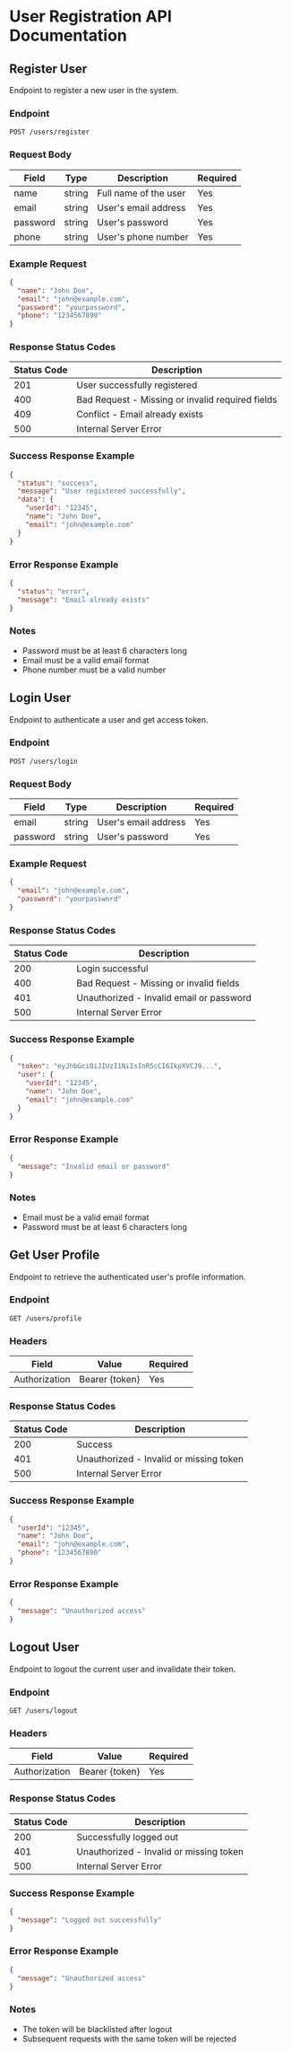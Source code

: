 # User Registration API Documentation

## Register User
Endpoint to register a new user in the system.

### Endpoint
```
POST /users/register
```

### Request Body
| Field      | Type     | Description                    | Required |
|------------|----------|--------------------------------|----------|
| name       | string   | Full name of the user          | Yes      |
| email      | string   | User's email address           | Yes      |
| password   | string   | User's password                | Yes      |
| phone      | string   | User's phone number            | Yes      |

### Example Request
```json
{
  "name": "John Doe",
  "email": "john@example.com",
  "password": "yourpassword",
  "phone": "1234567890"
}
```

### Response Status Codes
| Status Code | Description                                           |
|-------------|-------------------------------------------------------|
| 201         | User successfully registered                           |
| 400         | Bad Request - Missing or invalid required fields       |
| 409         | Conflict - Email already exists                        |
| 500         | Internal Server Error                                  |

### Success Response Example
```json
{
  "status": "success",
  "message": "User registered successfully",
  "data": {
    "userId": "12345",
    "name": "John Doe",
    "email": "john@example.com"
  }
}
```

### Error Response Example
```json
{
  "status": "error",
  "message": "Email already exists"
}
```

### Notes
- Password must be at least 6 characters long
- Email must be a valid email format
- Phone number must be a valid number

## Login User
Endpoint to authenticate a user and get access token.

### Endpoint
```
POST /users/login
```

### Request Body
| Field    | Type   | Description             | Required |
|----------|--------|-------------------------|----------|
| email    | string | User's email address    | Yes      |
| password | string | User's password         | Yes      |

### Example Request
```json
{
  "email": "john@example.com",
  "password": "yourpassword"
}
```

### Response Status Codes
| Status Code | Description                                    |
|------------|------------------------------------------------|
| 200        | Login successful                                |
| 400        | Bad Request - Missing or invalid fields         |
| 401        | Unauthorized - Invalid email or password        |
| 500        | Internal Server Error                           |

### Success Response Example
```json
{
  "token": "eyJhbGciOiJIUzI1NiIsInR5cCI6IkpXVCJ9...",
  "user": {
    "userId": "12345",
    "name": "John Doe",
    "email": "john@example.com"
  }
}
```

### Error Response Example
```json
{
  "message": "Invalid email or password"
}
```

### Notes
- Email must be a valid email format
- Password must be at least 6 characters long

## Get User Profile
Endpoint to retrieve the authenticated user's profile information.

### Endpoint
```
GET /users/profile
```

### Headers
| Field          | Value                 | Required |
|----------------|----------------------|-----------|
| Authorization  | Bearer {token}       | Yes       |

### Response Status Codes
| Status Code | Description                                    |
|------------|------------------------------------------------|
| 200        | Success                                         |
| 401        | Unauthorized - Invalid or missing token         |
| 500        | Internal Server Error                           |

### Success Response Example
```json
{
  "userId": "12345",
  "name": "John Doe",
  "email": "john@example.com",
  "phone": "1234567890"
}
```

### Error Response Example
```json
{
  "message": "Unauthorized access"
}
```

## Logout User
Endpoint to logout the current user and invalidate their token.

### Endpoint
```
GET /users/logout
```

### Headers
| Field          | Value                 | Required |
|----------------|----------------------|-----------|
| Authorization  | Bearer {token}       | Yes       |

### Response Status Codes
| Status Code | Description                                    |
|------------|------------------------------------------------|
| 200        | Successfully logged out                         |
| 401        | Unauthorized - Invalid or missing token         |
| 500        | Internal Server Error                           |

### Success Response Example
```json
{
  "message": "Logged out successfully"
}
```

### Error Response Example
```json
{
  "message": "Unauthorized access"
}
```

### Notes
- The token will be blacklisted after logout
- Subsequent requests with the same token will be rejected
